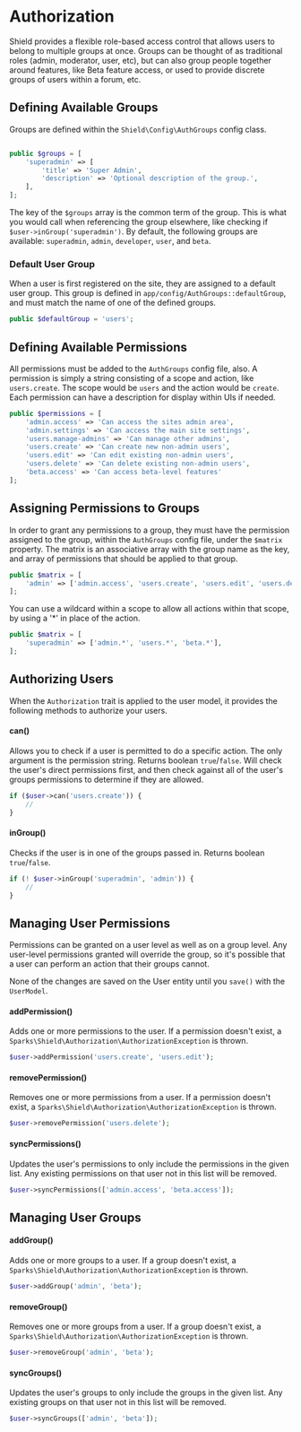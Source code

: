 # Authorization

Shield provides a flexible role-based access control that allows users to belong to multiple groups at once. 
Groups can be thought of as traditional roles (admin, moderator, user, etc), but can also group people together
around features, like Beta feature access, or used to provide discrete groups of users within a forum, etc. 

## Defining Available Groups

Groups are defined within the `Shield\Config\AuthGroups` config class.

```php

public $groups = [
    'superadmin' => [
        'title' => 'Super Admin',
        'description' => 'Optional description of the group.',
    ],
];
```

The key of the `$groups` array is the common term of the group. This is what you would call when referencing the
group elsewhere, like checking if `$user->inGroup('superadmin')`. By default, the following groups are available: 
`superadmin`, `admin`, `developer`, `user`, and `beta`.

### Default User Group

When a user is first registered on the site, they are assigned to a default user group. This group is defined in
`app/config/AuthGroups::defaultGroup`, and must match the name of one of the defined groups.

```php
public $defaultGroup = 'users';
```

## Defining Available Permissions

All permissions must be added to the `AuthGroups` config file, also. A permission is simply a string consisting of
a scope and action, like `users.create`. The scope would be `users` and the action would be `create`. Each permission
can have a description for display within UIs if needed. 

```php
public $permissions = [
    'admin.access' => 'Can access the sites admin area',
    'admin.settings' => 'Can access the main site settings',
    'users.manage-admins' => 'Can manage other admins',
    'users.create' => 'Can create new non-admin users',
    'users.edit' => 'Can edit existing non-admin users',
    'users.delete' => 'Can delete existing non-admin users',
    'beta.access' => 'Can access beta-level features'
];
```

## Assigning Permissions to Groups

In order to grant any permissions to a group, they must have the permission assigned to the group, within the `AuthGroups`
config file, under the `$matrix` property. The matrix is an associative array with the group name as the key,
and array of permissions that should be applied to that group.

```php
public $matrix = [
    'admin' => ['admin.access', 'users.create', 'users.edit', 'users.delete', 'beta.access'],
];
```

You can use a wildcard within a scope to allow all actions within that scope, by using a '*' in place of the action. 

```php
public $matrix = [
    'superadmin' => ['admin.*', 'users.*', 'beta.*'],
];
```

## Authorizing Users

When the `Authorization` trait is applied to the user model, it provides the following methods to authorize your users. 

#### can()

Allows you to check if a user is permitted to do a specific action. The only argument is the permission string. Returns 
boolean `true`/`false`. Will check the user's direct permissions first, and then check against all of the user's groups
permissions to determine if they are allowed.

```php
if ($user->can('users.create')) {
    // 
}
```

#### inGroup()

Checks if the user is in one of the groups passed in. Returns boolean `true`/`false`.

```php
if (! $user->inGroup('superadmin', 'admin')) {
    //
}
```

## Managing User Permissions

Permissions can be granted on a user level as well as on a group level. Any user-level permissions granted will 
override the group, so it's possible that a user can perform an action that their groups cannot.

None of the changes are saved on the User entity until you `save()` with the `UserModel`.

#### addPermission()

Adds one or more permissions to the user. If a permission doesn't exist, a `Sparks\Shield\Authorization\AuthorizationException` 
is thrown. 

```php
$user->addPermission('users.create', 'users.edit');
```

#### removePermission()

Removes one or more permissions from a user. If a permission doesn't exist, a `Sparks\Shield\Authorization\AuthorizationException`
is thrown. 

```php
$user->removePermission('users.delete');
```

#### syncPermissions()

Updates the user's permissions to only include the permissions in the given list. Any existing permissions on that user
not in this list will be removed.

```php
$user->syncPermissions(['admin.access', 'beta.access']);
```

## Managing User Groups

#### addGroup()

Adds one or more groups to a user. If a group doesn't exist, a `Sparks\Shield\Authorization\AuthorizationException`
is thrown. 

```php
$user->addGroup('admin', 'beta');
```

#### removeGroup()

Removes one or more groups from a user. If a group doesn't exist, a `Sparks\Shield\Authorization\AuthorizationException`
is thrown.

```php
$user->removeGroup('admin', 'beta');
```

#### syncGroups()

Updates the user's groups to only include the groups in the given list. Any existing groups on that user
not in this list will be removed.

```php
$user->syncGroups(['admin', 'beta']);
```

